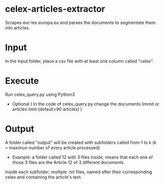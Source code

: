 # celex-articles-extractor
Scrapes eur-lex.europa.eu and parses the documents to segmentate them into articles.

# Input
In the input folder, place a csv file with at least one column called "celex".

# Execute
Run celex_query.py using Python3
 - Optional ( In the code of celex_query.py change the documents limmit or articles limit (default=90 articles) )

# Output
A folder called "output" will be created with subfolders called from 1 to k (k = maximun number of every article processed)
 - Example: a folder called 12 with 3 files inside, means that each one of those 3 files are the Article 12 of 3 different documents.

Inside each subfolder, multiple .txt files, named after their corresponding celex and containing the article's text.
